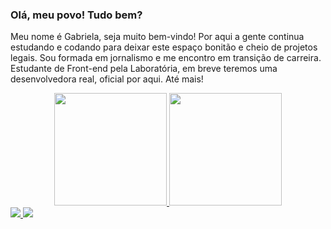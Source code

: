 ### Olá, meu povo! Tudo bem? 

<p> Meu nome é Gabriela, seja muito bem-vindo! Por aqui a gente continua estudando e codando para deixar este espaço bonitão e cheio de projetos legais. Sou formada em jornalismo e me encontro em transição de carreira. Estudante de Front-end pela Laboratória, em breve teremos uma desenvolvedora real, oficial por aqui. Até mais! </p>

<div align="center">
<a href="https://github.com/GabrielaMedrado">
  <img height="180em" src="https://github-readme-stats.vercel.app/api/top-langs/?username=GabrielaMedrado&layout=compact&langs_count=7&theme=bear">
  <img height="180em" src="https://github-readme-stats.vercel.app/api?username=GabrielaMedrado&show_icons=true&theme=bear&include_all_commits=true&count_private=true">
  
</div>
  
  <div> 
  <a href = "mailto:gabrieladmr@gmail.com"><img src="https://img.shields.io/badge/-Gmail-%23333?style=for-the-badge&logo=gmail&logoColor=white" target="_blank"> </a>
  <a href="https://www.linkedin.com/in/gabrielamedrado/" target="_blank"><img src="https://img.shields.io/badge/-LinkedIn-%230077B5?style=for-the-badge&logo=linkedin&logoColor=white" target="_blank"></a> 
 
  
</div>


